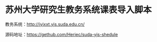 # 苏州大学研究生教务系统课表导入脚本

教务系统：http://jyjxxt.yjs.suda.edu.cn/

源码地址：https://gethub.com/Heriec/suda-yjs-shedule